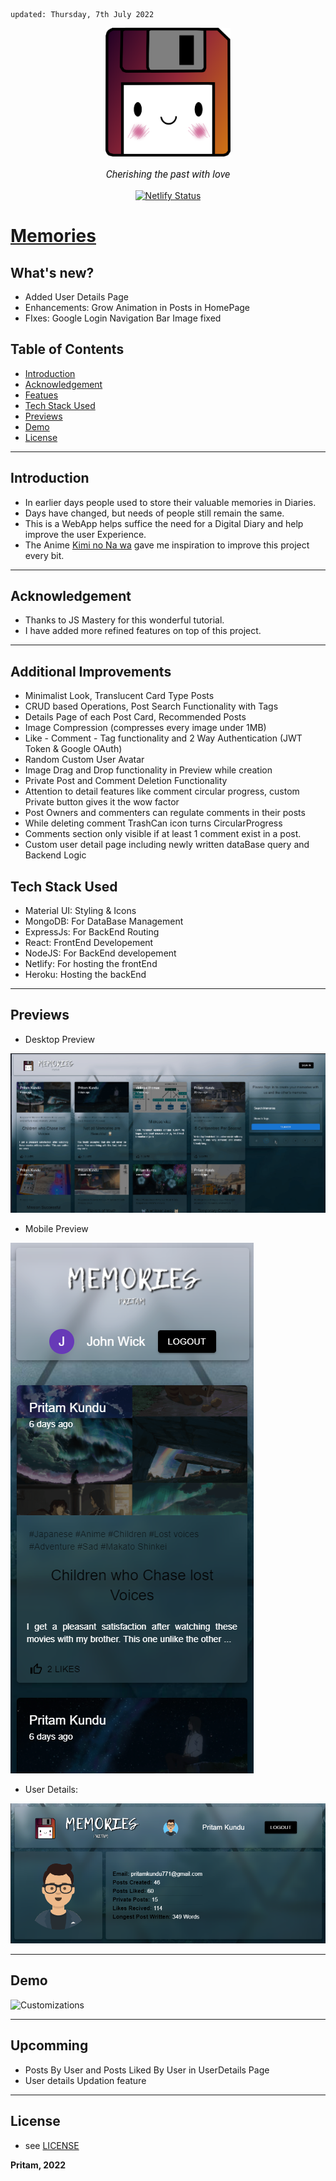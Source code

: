     updated: Thursday, 7th July 2022

<div align=center>
    <a href="https://memories-pritam.netlify.app/">
        <img width=200 src="assets/icon.png" alt="Euphoria">
    </a>
    <p style="font-family: roboto, calibri; font-size:12pt; font-style:italic"> Cherishing the past with love </p>
    <a href="https://app.netlify.com/sites/memories-pritam/deploys">
    <img src="https://api.netlify.com/api/v1/badges/db24b02d-0b1f-4b4a-a07c-fe3b8318abe7/deploy-status" alt="Netlify Status">
    </a>
</div>

# [Memories](https://memories-pritam.netlify.app)

## What's new?

-   Added User Details Page
-   Enhancements: Grow Animation in Posts in HomePage
-   FIxes: Google Login Navigation Bar Image fixed

## Table of Contents

-   [Introduction](#introduction)
-   [Acknowledgement](#acknowledgement)
-   [Featues](#features)
-   [Tech Stack Used](#tech-stack-used)
-   [Previews](#previews)
-   [Demo](#demo)
-   [License](#license)

---

## Introduction

-   In earlier days people used to store their valuable memories in Diaries.
-   Days have changed, but needs of people still remain the same.
-   This is a WebApp helps suffice the need for a Digital Diary and help improve the user Experience.
-   The Anime [Kimi no Na wa](https://en.wikipedia.org/wiki/Your_Name) gave me inspiration to improve this project every bit.

---

## Acknowledgement

-   Thanks to JS Mastery for this wonderful tutorial.
-   I have added more refined features on top of this project.

---

## Additional Improvements

-   Minimalist Look, Translucent Card Type Posts
-   CRUD based Operations, Post Search Functionality with Tags
-   Details Page of each Post Card, Recommended Posts
-   Image Compression (compresses every image under 1MB)
-   Like - Comment - Tag functionality and 2 Way Authentication (JWT Token & Google OAuth)
-   Random Custom User Avatar
-   Image Drag and Drop functionality in Preview while creation
-   Private Post and Comment Deletion Functionality
-   Attention to detail features like comment circular progress, custom Private button gives it the wow factor
-   Post Owners and commenters can regulate comments in their posts
-   While deleting comment TrashCan icon turns CircularProgress
-   Comments section only visible if at least 1 comment exist in a post.
-   Custom user detail page including newly written dataBase query and Backend Logic

## Tech Stack Used

-   Material UI: Styling & Icons
-   MongoDB: For DataBase Management
-   ExpressJs: For BackEnd Routing
-   React: FrontEnd Developement
-   NodeJS: For BackEnd developement
-   Netlify: For hosting the frontEnd
-   Heroku: Hosting the backEnd

---

## Previews

-   Desktop Preview

![Desktop-Preview](assets/desktop-preview.png)

-   Mobile Preview

![Mobile-Preview](assets/mobile-preview.png)

-   User Details:

![UserDetails](assets/userDetails.png)

---

## Demo

![Customizations](assets/demo.gif)

---

## Upcomming

-   Posts By User and Posts Liked By User in UserDetails Page
-   User details Updation feature

---

## License

-   see [LICENSE]

**Pritam, 2022**

[license]: https://github.com/warmachine028/memories/blob/main/LICENSE
